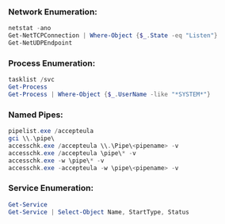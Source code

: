 ### Network Enumeration:
```powershell
netstat -ano
Get-NetTCPConnection | Where-Object {$_.State -eq "Listen"}
Get-NetUDPEndpoint
```

### Process Enumeration:
```powershell
tasklist /svc
Get-Process
Get-Process | Where-Object {$_.UserName -like "*SYSTEM*"}
```

### Named Pipes:
```powershell
pipelist.exe /accepteula
gci \\.\pipe\
accesschk.exe /accepteula \\.\Pipe\<pipename> -v
accesschk.exe /accepteula \pipe\* -v
accesschk.exe -w \pipe\* -v
accesschk.exe -accepteula -w \pipe\<pipename> -v
```

### Service Enumeration:
```powershell
Get-Service
Get-Service | Select-Object Name, StartType, Status
```

